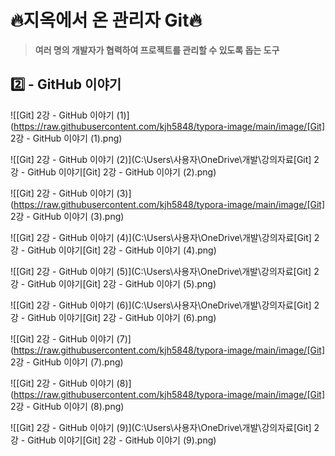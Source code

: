 # 🔥지옥에서 온 관리자 Git🔥

> **여러 명의 개발자가 협력하여 프로젝트를 관리할 수 있도록 돕는 도구**



## 2️⃣ - GitHub 이야기

![[Git] 2강 - GitHub 이야기 (1)](https://raw.githubusercontent.com/kjh5848/typora-image/main/image/[Git] 2강 - GitHub 이야기 (1).png)

![[Git] 2강 - GitHub 이야기 (2)](C:\Users\사용자\OneDrive\개발\강의자료\[Git] 2강 - GitHub 이야기\[Git] 2강 - GitHub 이야기 (2).png)

![[Git] 2강 - GitHub 이야기 (3)](https://raw.githubusercontent.com/kjh5848/typora-image/main/image/[Git] 2강 - GitHub 이야기 (3).png)

![[Git] 2강 - GitHub 이야기 (4)](C:\Users\사용자\OneDrive\개발\강의자료\[Git] 2강 - GitHub 이야기\[Git] 2강 - GitHub 이야기 (4).png)

![[Git] 2강 - GitHub 이야기 (5)](C:\Users\사용자\OneDrive\개발\강의자료\[Git] 2강 - GitHub 이야기\[Git] 2강 - GitHub 이야기 (5).png)

![[Git] 2강 - GitHub 이야기 (6)](C:\Users\사용자\OneDrive\개발\강의자료\[Git] 2강 - GitHub 이야기\[Git] 2강 - GitHub 이야기 (6).png)

![[Git] 2강 - GitHub 이야기 (7)](https://raw.githubusercontent.com/kjh5848/typora-image/main/image/[Git] 2강 - GitHub 이야기 (7).png)

![[Git] 2강 - GitHub 이야기 (8)](https://raw.githubusercontent.com/kjh5848/typora-image/main/image/[Git] 2강 - GitHub 이야기 (8).png)

![[Git] 2강 - GitHub 이야기 (9)](C:\Users\사용자\OneDrive\개발\강의자료\[Git] 2강 - GitHub 이야기\[Git] 2강 - GitHub 이야기 (9).png)